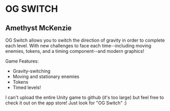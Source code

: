 # OG SWITCH
## Amethyst McKenzie

OG Switch allows you to switch the direction of gravity in order to complete each level.
With new challenges to face each time--including moving enemies, tokens, and a timing component--and modern graphics!

Game Features:
- Gravity-switching
- Moving and stationary enemies
- Tokens 
- Timed levels!

I can't upload the entire Unity game to github (it's too large) but feel free to check it out on the app store! Just look for "OG Switch" :)
